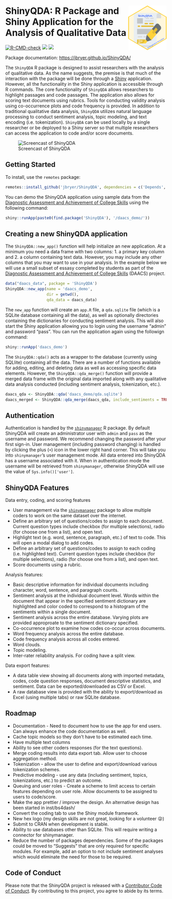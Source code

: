 
# <img src="man/figures/ShinyQDA.png" align="right" width="120" align="right" /> ShinyQDA: R Package and Shiny Application for the Analysis of Qualitative Data

<!-- badges: start -->

[![R-CMD-check](https://github.com/jbryer/ShinyQDA/actions/workflows/R-CMD-check.yaml/badge.svg)](https://github.com/jbryer/ShinyQDA/actions/workflows/R-CMD-check.yaml)
[![](https://img.shields.io/badge/devel%20version-0.5.0-blue.svg)](https://github.com/jbryer/ShinyQDA)
[![](https://www.r-pkg.org/badges/version/ShinyQDA)](https://cran.r-project.org/package=ShinyQDA)
<!-- badges: end -->

Package documentation: <https://jbryer.github.io/ShinyQDA/>

The `ShinyQDA` R package is designed to assist researchers with the
analysis of qualitative data. As the name suggests, the premise is that
much of the interaction with the package will be done through a
[Shiny](https://shiny.rstudio.com) application. However, all the
functionality in the Shiny application is accessible through R commands.
The core functionality of `ShinyQDA` allows researchers to highlight
passages and code passages. The application also allows for scoring text
documents using rubrics. Tools for conducting validity analysis using
co-occurrence plots and code frequency is provided. In addition to
traditional qualitative data analysis, `ShinyQDA` utilizes natural
language processing to conduct sentiment analysis, topic modeling, and
text encoding (i.e. tokenization). `ShinyQDA` can be used locally by a
single researcher or be deployed to a Shiny server so that multiple
researchers can access the application to code and/or score documents.

<figure>
<img src="man/figures/ShinyQDA_screencast.gif"
alt="Screencast of ShinyQDA" />
<figcaption aria-hidden="true">Screencast of ShinyQDA</figcaption>
</figure>

## Getting Started

To install, use the `remotes` package:

``` r
remotes::install_github('jbryer/ShinyQDA', dependencies = c('Depends', 'Imports', 'Suggests'))
```

You can demo the ShinyQDA application using sample data from the
[Diagnostic Assessment and Achievement of College
Skills](https://daacs.net) using the following command:

``` r
shiny::runApp(paste0(find.package('ShinyQDA'), '/daacs_demo/'))
```

## Creating a new ShinyQDA application

The `ShinyQDA::new_app()` function will help initialize an new
application. At a minimum you need a data frame with two columns: 1. a
primary key column and 2. a column containing text data. However, you
may include any other columns that you may want to use in your analysis.
In the example below we will use a small subset of essasy completed by
students as part of the [Diagnostic Assessment and Achievement of
College Skills](https://daacs.net) (DAACS) project.

``` r
data("daacs_data", package = 'ShinyQDA')
ShinyQDA::new_app(name = 'daacs_demo',
                  dir = getwd(),
                  qda_data = daacs_data)
```

The `new_app` function will create an `app.R` file, a `qda.sqlite` file
(which is a SQLite database containing all the data), as well as
optionally directories containing the dictionaries for conducting
sentiment analysis. This will also start the Shiny application allowing
you to login using the username “admin” and password “pass”. You can run
the application again using the followign command:

``` r
shiny::runApp('daacs_demo')
```

The `ShinyQDA::qda()` acts as a wrapper to the database (currently using
SQLlite) containing all the data. There are a number of functions
available for adding, editing, and deleting data as well as accessing
specific data elements. However, the `ShinyQDA::qda_merge()` function
will provide a merged data frame with the original data imported along
with any qualitative data analysis conducted (including sentiment
analysis, tokenization, etc.).

``` r
daacs_qda <- ShinyQDA::qda('daacs_demo/qda.sqlite')
daacs_merged <- ShinyQDA::qda_merge(daacs_qda, include_sentiments = TRUE)
```

## Authentication

Authentication is handled by the
[`shinymanager`](https://datastorm-open.github.io/shinymanager/) R
package. By default ShinyQDA will create an administrator user with
`admin` and `pass` as the username and password. We recommend changing
the password after your first sign-in. User management (including
password changing) is handled by clicking the plus (`+`) icon in the
lower right hand corner. This will take you into `shinymanager`’s user
management mode. All data entered into ShinyQDA has a username
associated with it. When in authentication mode the username will be
retrieved from `shinymanager`, otherwise ShinyQDA will use the value of
`Sys.info()['user']`.

## ShinyQDA Features

Data entry, coding, and scoring features

- User management via the
  [`shinymanager`](https://datastorm-open.github.io/shinymanager/)
  package to allow multiple coders to work on the same dataset over the
  internet.
- Define an arbitrary set of questions/codes to assign to each document.
  Current question types include checkbox (for multiple selections),
  radio (for choose one from a list), and open text.
- Highlight text (e.g. word, sentence, paragraph, etc.) of text to code.
  This will open a modal dialog to add codes.
- Define an arbitrary set of questions/codes to assign to each coding
  (i.e. highlighted text). Current question types include checkbox (for
  multiple selections), radio (for choose one from a list), and open
  text.
- Score documents using a rubric.

Analysis features:

- Basic descriptive information for individual documents including
  character, word, sentence, and paragraph counts.
- Sentiment analysis at the individual document level. Words within the
  document that appear in the specified sentiment dictionary are
  highlighted and color coded to correspond to a histogram of the
  sentiments within a single document.
- Sentiment analysis across the entire database. Varying plots are
  provided approproate to the sentiment dictionary specified.
- Co-occurrence plot to examine how codes co-occur across documents.
- Word frequency analysis across the entire database.
- Code frequency analysis across all codes entered.
- Word clouds.
- Topic modeling.
- Inter-rater reliability analysis. For coding have a split view.

Data export features:

- A data table view showing all documents along with imported metadata,
  codes, code question responses, document descriptive statistics, and
  sentiment. Data can be exported/downloaded as CSV or Excel.
- A raw database view is provided with the ability to export/download as
  Excel (using multiple tabs) or raw SQLite database.

## Roadmap

- Documentation - Need to document how to use the app for end users. Can
  always enhance the code documentation as well.
- Cache topic models so they don’t have to be estimated each time.
- Have multiple text columns
- Ability to see other coders responses (for the text questions).
- Merge coding results into data export tab. Allow user to choose
  aggregation method.
- Tokenization - allow the user to define and export/download various
  tokenization schemes.
- Predictive modeling - use any data (including sentiment, topics,
  tokenizations, etc.) to predict an outcome.
- Queuing and user roles - Create a scheme to limit access to certain
  features depending on user role. Allow documents to be assigned to
  users to code/score.
- Make the app prettier / improve the design. An alternative design has
  been started in inst/bs4dash/
- Convert the coding tab to use the Shiny module framework.
- New hex logo (my design skills are not great, looking for a volunteer
  😜)
- Submit to CRAN when development is stable.
- Ability to use databases other than SQLite. This will require writing
  a connector for shinymanager.
- Reduce the number of packages dependencies. Some of the packages could
  be moved to “Suggests” that are only required for specific modules.
  For example, add an option to not include sentiment analyses which
  would eliminate the need for those to be required.

## Code of Conduct

Please note that the ShinyQDA project is released with a [Contributor
Code of
Conduct](https://jbryer.github.io/ShinyQDA/CODE_OF_CONDUCT.html). By
contributing to this project, you agree to abide by its terms.
